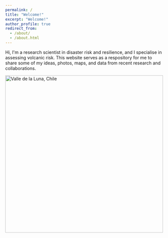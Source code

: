 ```yaml
---
permalink: /
title: "Welcome!"
excerpt: "Welcome!"
author_profile: true
redirect_from: 
  - /about/
  - /about.html
---
```


Hi, I'm a research scientist in disaster risk and resilience, and I specialise in assessing volcanic risk. This website serves as a respository for me to share some of my ideas, photos, maps, and data from recent research and collaborations.

<img src="https://lh3.googleusercontent.com/8f1D_yK2ZoV5ujJGATFaLB9j94CpMOKqZPEcOF6ikb8qAKr1JkW5Eo-284MxV2pSs2rHip7GPEgevjn6Lp6OEg9WfjSdwlscak8Qgy2JlekV7cdew8de_R6BnsJvLU5NxPdC0IdzF4C4jAKjwQQDcs3U9CmejEWswWtkDdRwaLtTiYMzrUBOXLqTcCYqWeMiJoOaBsAF_Ia1hE-OmnZLc7AuCFuA5p29Pdy1EJZh2jlOj0KRs2WTSMX9fzZJUvsf94BkymaGhj2Ev-nRUn3Pl2c5ng8fBX2olvKSInFBqCz8m7fzghm1NGiegu-G1Oy_pk9msyXR9db3ExSzFNzGQ8m2YYrJ5xiVypSVWy0EHD3wHSKAHYp8yPVf64-wDmgHlMSkw1lpZlExoxM4INmBQUExUFBM4ZkaM9Z52GRyryxfIWgQuGj03IwiP6Q1lKsHmFYfojwiB50l2J7cB8MRlf5d5ZX9l81TBnuCxq6pnIh4o-czefTVdVNAL6cCTxgR7GYaqTTXpBLzNe8a1UKBk-6XBWXNM_mMjQfdkBnryx1TtSfeTeRy_hvRP9rav0-dLV7X7x2UB9PkQX7iBNCPz-y1YFzwDnM9WombDZEyZpUQvlLeIMaS3W4ZqzZRutLA7hmB9rTzlSJkMMPbfSDfiKtvF4uA6Vl5_LD4VByPitFHo-_timz8LbM=w1204-h903-no" alt="Valle de la Luna, Chile" width="500" height="500">
